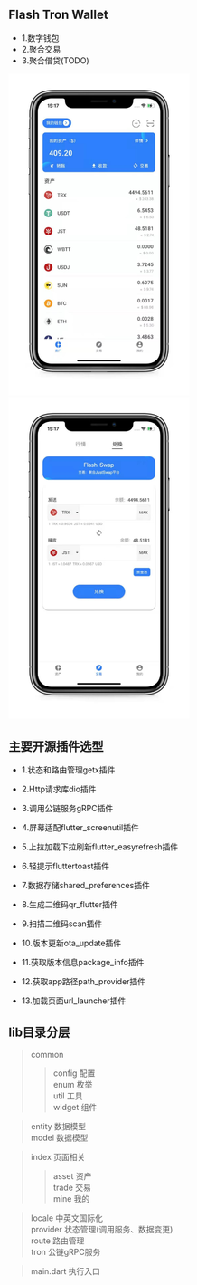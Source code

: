 ## Flash Tron Wallet 

- 1.数字钱包
- 2.聚合交易
- 3.聚合借贷(TODO)

<img src="asset/doc/ft-wallet01.jpeg"  width="320" alt="image-01" style="display: inline-block" /><img src="asset/doc/ft-wallet03.jpeg"  width="320" alt="image-03" style="display: inline-block" />

## 主要开源插件选型

- 1.状态和路由管理getx插件

- 2.Http请求库dio插件

- 3.调用公链服务gRPC插件

- 4.屏幕适配flutter_screenutil插件

- 5.上拉加载下拉刷新flutter_easyrefresh插件

- 6.轻提示fluttertoast插件

- 7.数据存储shared_preferences插件

- 8.生成二维码qr_flutter插件

- 9.扫描二维码scan插件

- 10.版本更新ota_update插件

- 11.获取版本信息package_info插件

- 12.获取app路径path_provider插件

- 13.加载页面url_launcher插件

## lib目录分层
>common
>>config                        配置<br>
>>enum                          枚举<br>
>>util                          工具<br>
>>widget                        组件<br>

>entity                         数据模型<br>
>model                          数据模型<br>

>index                          页面相关
>>asset                         资产<br>
>>trade                         交易<br>
>>mine                          我的<br>

>locale                         中英文国际化<br>
>provider                       状态管理(调用服务、数据变更)<br>
>route                          路由管理<br>
>tron                           公链gRPC服务<br>

>main.dart                      执行入口<br>